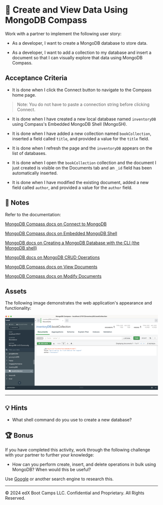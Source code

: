 # 📖 Create and View Data Using MongoDB Compass

Work with a partner to implement the following user story:

* As a developer, I want to create a MongoDB database to store data.

* As a developer, I want to add a collection to my database and insert a document so that I can visually explore that data using MongoDB Compass.

## Acceptance Criteria

* It is done when I click the Connect button to navigate to the Compass home page.

> Note: You do not have to paste a connection string before clicking Connect.

* It is done when I have created a new local database named `inventoryDB` using Compass's Embedded MongoDB Shell (MongoSH).

* It is done when I have added a new collection named `bookCollection`, inserted a field called `title`, and provided a value for the `title` field.

* It is done when I refresh the page and the `inventoryDB` appears on the list of databases.

* It is done when I open the `bookCollection` collection and the document I just created is visible on the Documents tab and an `_id` field has been automatically inserted.

* It is done when I have modified the existing document, added a new field called `author`, and provided a value for the `author` field.

## 📝 Notes

Refer to the documentation:

[MongoDB Compass docs on Connect to MongoDB](https://docs.mongodb.com/compass/current/connect/)

[MongoDB Compass docs on Embedded MongoDB Shell](https://docs.mongodb.com/compass/current/embedded-shell/)

[MongoDB docs on Creating a MongoDB Database with the CLI (the MongoDB shell)](https://www.mongodb.com/basics/create-database)

[MongoDB docs on MongoDB CRUD Operations](https://docs.mongodb.com/manual/crud/)

[MongoDB Compass docs on View Documents](https://docs.mongodb.com/compass/current/documents/view/)

[MongoDB Compass docs on Modify Documents](https://docs.mongodb.com/compass/current/documents/modify/)

## Assets

The following image demonstrates the web application's appearance and functionality:

![Image showing bookCollection collection with one document in Compass.](assets/image_1.png)

---

## 💡 Hints

* What shell command do you use to create a new database?

## 🏆 Bonus

If you have completed this activity, work through the following challenge with your partner to further your knowledge:

* How can you perform create, insert, and delete operations in bulk using MongoDB? When would this be useful?

Use [Google](https://www.google.com) or another search engine to research this.

---
© 2024 edX Boot Camps LLC. Confidential and Proprietary. All Rights Reserved.
